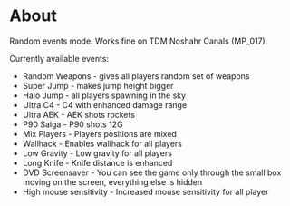 # About
Random events mode. Works fine on TDM Noshahr Canals (MP_017). 

Currently available events:
* Random Weapons - gives all players random set of weapons
* Super Jump - makes jump height bigger
* Halo Jump - all players spawning in the sky
* Ultra C4 - C4 with enhanced damage range
* Ultra AEK - AEK shots rockets
* P90 Saiga - P90 shots 12G
* Mix Players - Players positions are mixed
* Wallhack - Enables wallhack for all players
* Low Gravity - Low gravity for all players
* Long Knife - Knife distance is enhanced
* DVD Screensaver - You can see the game only through the small box moving on the screen, everything else is hidden
* High mouse sensitivity - Increased mouse sensitivity for all player
